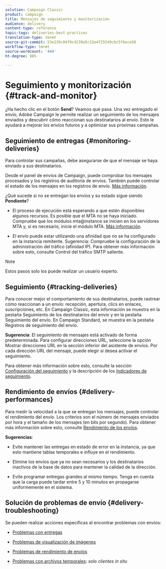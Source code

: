 ```yaml
---
solution: Campaign Classic
product: campaign
title: Mensajes de seguimiento y monitorización
audience: delivery
content-type: reference
topic-tags: deliveries-best-practices
translation-type: tm+mt
source-git-commit: 53e239c04f9c4239a5c32e4f25549cbc5f6ece50
workflow-type: tm+mt
source-wordcount: '444'
ht-degree: 98%

---
```



# Seguimiento y monitorización {#track-and-monitor}

¿Ha hecho clic en el botón **Send**? Veamos qué pasa. Una vez entregado el envío, Adobe Campaign le permite realizar un seguimiento de los mensajes enviados y descubrir cómo reaccionan sus destinatarios al envío. Esto le ayudará a mejorar los envíos futuros y a optimizar sus próximas campañas.

## Seguimiento de entregas {#monitoring-deliveries}

Para controlar sus campañas, debe asegurarse de que el mensaje se haya enviado a sus destinatarios.

Desde el panel de envíos de Campaign, puede comprobar los mensajes procesados y los registros de auditoría de envíos.
También puede controlar el estado de los mensajes en los registros de envío. [Más información](../../delivery/using/about-delivery-monitoring.md).

¿Qué sucede si no se entregan los envíos y su estado sigue siendo **Pendiente**?

* El proceso de ejecución está esperando a que estén disponibles algunos recursos. Es posible que el MTA no se haya iniciado.
Compruebe que los módulos mta@instance se inicien en los servidores MTA y, si es necesario, inicie el módulo MTA. [Más información](../../production/using/administration.md).

* El envío puede estar utilizando una afinidad que no se ha configurado en la instancia remitente.
Sugerencia: Compruebe la configuración de la administración del tráfico (afinidad IP). Para obtener más información sobre esto, consulte Control del tráfico SMTP saliente.

>[!NOTE]
>
>Estos pasos solo los puede realizar un usuario experto.

## Seguimiento {#tracking-deliveries}

Para conocer mejor el comportamiento de sus destinatarios, puede rastrear cómo reaccionan a un envío: recepción, apertura, clics en enlaces, suscripciones, etc. En Campaign Classic, esta información se muestra en la pestaña Seguimiento de los destinatarios del envío y en la pestaña Seguimiento del envío. En Campaign Standard, se muestra en la pestaña Registros de seguimiento del envío.

**Sugerencia**: El seguimiento de mensajes está activado de forma predeterminada. Para configurar direcciones URL, seleccione la opción Mostrar direcciones URL en la sección inferior del asistente de envíos. Por cada dirección URL del mensaje, puede elegir si desea activar el seguimiento.

Para obtener más información sobre esto, consulte la sección [Configuración del seguimiento](../../delivery/using/how-to-configure-tracked-links.md) y la descripción de los [Indicadores de seguimiento](../../reporting/using/delivery-reports.md#tracking-indicators).

## Rendimiento de envíos {#delivery-performances}

Para medir la velocidad a la que se entregan los mensajes, puede controlar el rendimiento del envío. Los criterios son el número de mensajes enviados por hora y el tamaño de los mensajes (en bits por segundo). Para obtener más información sobre esto, consulte [Rendimiento de los envíos](../../reporting/using/global-reports.md#delivery-throughput).

**Sugerencias**:

* Evite mantener las entregas en estado de error en la instancia, ya que esto mantiene tablas temporales e influye en el rendimiento.

* Elimine los envíos que ya no sean necesarios y los destinatarios inactivos de la base de datos para mantener la calidad de la dirección.

* Evite programar entregas grandes al mismo tiempo. Tenga en cuenta que la carga puede tardar entre 5 y 10 minutos en propagarse uniformemente en el sistema.

## Solución de problemas de envío {#delivery-troubleshooting}

Se pueden realizar acciones específicas al encontrar problemas con envíos:

* [Problemas con entregas](../../production/using/performance-and-throughput-issues.md#deliverability_issues)

* [Problemas de visualización de imágenes](../../production/using/image-display-issues.md)

* [Problemas de rendimiento de envíos](../../delivery/using/delivery-performances.md)

* [Problemas con archivos temporales](../../production/using/temporary-files.md): *solo clientes in situ*
